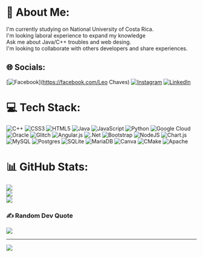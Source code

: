 # 💫 About Me:
I'm currently studying on National University of Costa Rica.<br>I'm looking laboral experience to expand my knowledge<br>Ask me about Java/C++ troubles and web desing.<br>I'm looking to collaborate with others developers and share experiences.


## 🌐 Socials:
[![Facebook](https://img.shields.io/badge/Facebook-%231877F2.svg?logo=Facebook&logoColor=white)](https://facebook.com/Leo Chaves) [![Instagram](https://img.shields.io/badge/Instagram-%23E4405F.svg?logo=Instagram&logoColor=white)](https://instagram.com/leoj_ch) [![LinkedIn](https://img.shields.io/badge/LinkedIn-%230077B5.svg?logo=linkedin&logoColor=white)](https://linkedin.com/in/leo-chaves-9a7150252) 

# 💻 Tech Stack:
![C++](https://img.shields.io/badge/c++-%2300599C.svg?style=flat&logo=c%2B%2B&logoColor=white) ![CSS3](https://img.shields.io/badge/css3-%231572B6.svg?style=flat&logo=css3&logoColor=white) ![HTML5](https://img.shields.io/badge/html5-%23E34F26.svg?style=flat&logo=html5&logoColor=white) ![Java](https://img.shields.io/badge/java-%23ED8B00.svg?style=flat&logo=java&logoColor=white) ![JavaScript](https://img.shields.io/badge/javascript-%23323330.svg?style=flat&logo=javascript&logoColor=%23F7DF1E) ![Python](https://img.shields.io/badge/python-3670A0?style=flat&logo=python&logoColor=ffdd54) ![Google Cloud](https://img.shields.io/badge/Google%20Cloud-%234285F4.svg?style=flat&logo=google-cloud&logoColor=white) ![Oracle](https://img.shields.io/badge/Oracle-F80000?style=flat&logo=oracle&logoColor=white) ![Glitch](https://img.shields.io/badge/glitch-%233333FF.svg?style=flat&logo=glitch&logoColor=white) ![Angular.js](https://img.shields.io/badge/angular.js-%23E23237.svg?style=flat&logo=angularjs&logoColor=white) ![.Net](https://img.shields.io/badge/.NET-5C2D91?style=flat&logo=.net&logoColor=white) ![Bootstrap](https://img.shields.io/badge/bootstrap-%23563D7C.svg?style=flat&logo=bootstrap&logoColor=white) ![NodeJS](https://img.shields.io/badge/node.js-6DA55F?style=flat&logo=node.js&logoColor=white) ![Chart.js](https://img.shields.io/badge/chart.js-F5788D.svg?style=flat&logo=chart.js&logoColor=white) ![MySQL](https://img.shields.io/badge/mysql-%2300f.svg?style=flat&logo=mysql&logoColor=white) ![Postgres](https://img.shields.io/badge/postgres-%23316192.svg?style=flat&logo=postgresql&logoColor=white) ![SQLite](https://img.shields.io/badge/sqlite-%2307405e.svg?style=flat&logo=sqlite&logoColor=white) ![MariaDB](https://img.shields.io/badge/MariaDB-003545?style=flat&logo=mariadb&logoColor=white) ![Canva](https://img.shields.io/badge/Canva-%2300C4CC.svg?style=flat&logo=Canva&logoColor=white) ![CMake](https://img.shields.io/badge/CMake-%23008FBA.svg?style=flat&logo=cmake&logoColor=white) ![Apache](https://img.shields.io/badge/apache-%23D42029.svg?style=flat&logo=apache&logoColor=white)
# 📊 GitHub Stats:
![](https://github-readme-stats.vercel.app/api?username=LeoCh98&theme=dark&hide_border=false&include_all_commits=false&count_private=false)<br/>
![](https://github-readme-streak-stats.herokuapp.com/?user=LeoCh98&theme=dark&hide_border=false)<br/>
![](https://github-readme-stats.vercel.app/api/top-langs/?username=LeoCh98&theme=dark&hide_border=false&include_all_commits=false&count_private=false&layout=compact)

### ✍️ Random Dev Quote
![](https://quotes-github-readme.vercel.app/api?type=horizontal&theme=radical)

---
[![](https://visitcount.itsvg.in/api?id=LeoCh98&icon=1&color=1)](https://visitcount.itsvg.in)

<!-- Proudly created with GPRM ( https://gprm.itsvg.in ) -->
